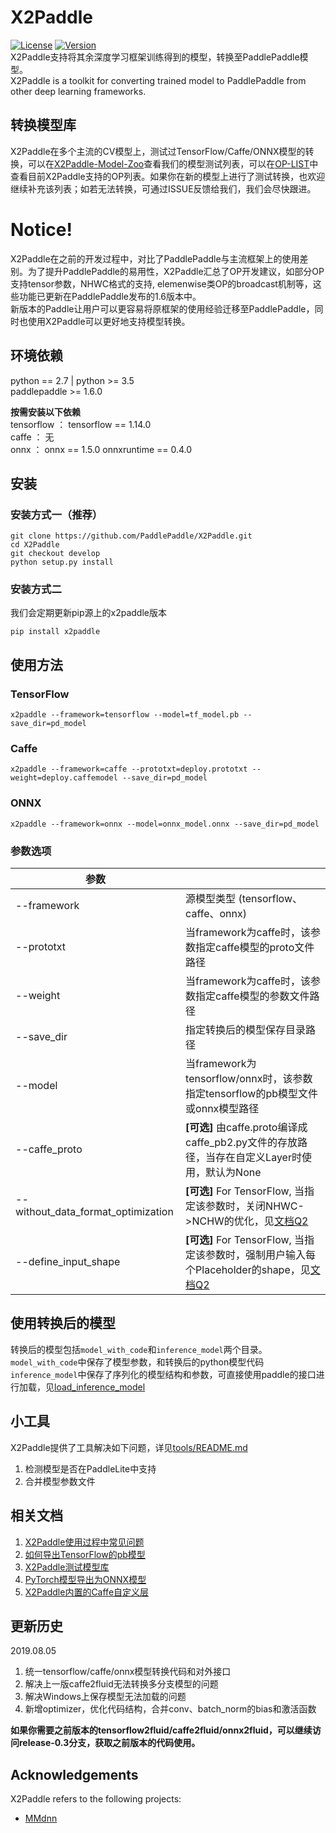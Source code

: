 # X2Paddle
[![License](https://img.shields.io/badge/license-Apache%202-blue.svg)](LICENSE)
[![Version](https://img.shields.io/github/release/PaddlePaddle/X2Paddle.svg)](https://github.com/PaddlePaddle/X2Paddle/releases)  
X2Paddle支持将其余深度学习框架训练得到的模型，转换至PaddlePaddle模型。  
X2Paddle is a toolkit for converting trained model to PaddlePaddle from other deep learning frameworks.

## 转换模型库
X2Paddle在多个主流的CV模型上，测试过TensorFlow/Caffe/ONNX模型的转换，可以在[X2Paddle-Model-Zoo](x2paddle_model_zoo.md)查看我们的模型测试列表，可以在[OP-LIST](op_list.md)中查看目前X2Paddle支持的OP列表。如果你在新的模型上进行了测试转换，也欢迎继续补充该列表；如若无法转换，可通过ISSUE反馈给我们，我们会尽快跟进。

# Notice!
X2Paddle在之前的开发过程中，对比了PaddlePaddle与主流框架上的使用差别。为了提升PaddlePaddle的易用性，X2Paddle汇总了OP开发建议，如部分OP支持tensor参数，NHWC格式的支持, elemenwise类OP的broadcast机制等，这些功能已更新在PaddlePaddle发布的1.6版本中。  
新版本的Paddle让用户可以更容易将原框架的使用经验迁移至PaddlePaddle，同时也使用X2Paddle可以更好地支持模型转换。

## 环境依赖

python == 2.7 | python >= 3.5  
paddlepaddle >= 1.6.0  

**按需安装以下依赖**  
tensorflow ： tensorflow == 1.14.0  
caffe ： 无  
onnx ： onnx == 1.5.0  onnxruntime == 0.4.0

## 安装
### 安装方式一（推荐）
```
git clone https://github.com/PaddlePaddle/X2Paddle.git
cd X2Paddle
git checkout develop
python setup.py install
```

### 安装方式二
我们会定期更新pip源上的x2paddle版本
```
pip install x2paddle
```
## 使用方法
### TensorFlow
```
x2paddle --framework=tensorflow --model=tf_model.pb --save_dir=pd_model
```
### Caffe
```
x2paddle --framework=caffe --prototxt=deploy.prototxt --weight=deploy.caffemodel --save_dir=pd_model
```
### ONNX
```
x2paddle --framework=onnx --model=onnx_model.onnx --save_dir=pd_model
```
### 参数选项
| 参数 | |
|----------|--------------|
|--framework | 源模型类型 (tensorflow、caffe、onnx) |
|--prototxt | 当framework为caffe时，该参数指定caffe模型的proto文件路径 |
|--weight | 当framework为caffe时，该参数指定caffe模型的参数文件路径 |
|--save_dir | 指定转换后的模型保存目录路径 |
|--model | 当framework为tensorflow/onnx时，该参数指定tensorflow的pb模型文件或onnx模型路径 |
|--caffe_proto | **[可选]** 由caffe.proto编译成caffe_pb2.py文件的存放路径，当存在自定义Layer时使用，默认为None |
|--without_data_format_optimization | **[可选]** For TensorFlow, 当指定该参数时，关闭NHWC->NCHW的优化，见[文档Q2](FAQ.md) |
|--define_input_shape | **[可选]** For TensorFlow, 当指定该参数时，强制用户输入每个Placeholder的shape，见[文档Q2](FAQ.md) |


## 使用转换后的模型
转换后的模型包括`model_with_code`和`inference_model`两个目录。  
`model_with_code`中保存了模型参数，和转换后的python模型代码  
`inference_model`中保存了序列化的模型结构和参数，可直接使用paddle的接口进行加载，见[load_inference_model](https://www.paddlepaddle.org.cn/documentation/docs/zh/1.5/api_guides/low_level/inference.html#api-guide-inference)

## 小工具
X2Paddle提供了工具解决如下问题，详见[tools/README.md](tools/README.md)
1. 检测模型是否在PaddleLite中支持  
2. 合并模型参数文件

## 相关文档
1. [X2Paddle使用过程中常见问题](FAQ.md)  
2. [如何导出TensorFlow的pb模型](export_tf_model.md)
3. [X2Paddle测试模型库](x2paddle_model_zoo.md)  
4. [PyTorch模型导出为ONNX模型](pytorch_to_onnx.md)
5. [X2Paddle内置的Caffe自定义层](caffe_custom_layer.md)

## 更新历史
2019.08.05  
1. 统一tensorflow/caffe/onnx模型转换代码和对外接口
2. 解决上一版caffe2fluid无法转换多分支模型的问题
3. 解决Windows上保存模型无法加载的问题
4. 新增optimizer，优化代码结构，合并conv、batch_norm的bias和激活函数  

**如果你需要之前版本的tensorflow2fluid/caffe2fluid/onnx2fluid，可以继续访问release-0.3分支，获取之前版本的代码使用。**


## Acknowledgements

X2Paddle refers to the following projects:
- [MMdnn](https://github.com/microsoft/MMdnn)
